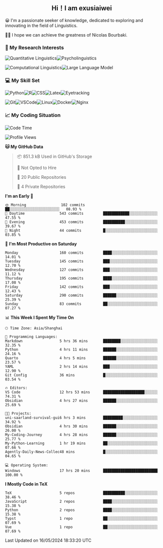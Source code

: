   

## <div align="center">Hi！I am exusiaiwei</div>  

😀 I'm a passionate seeker of knowledge, dedicated to exploring and innovating in the field of Linguistics.

🙋‍♂️ I hope we can achieve the greatness of Nicolas Bourbaki.

### 🔬 My Research Interests  

![Quantitative Linguistics](https://img.shields.io/badge/Quantitative%20Linguistics-%230072CC.svg?&style=for-the-badge&logo=appveyor&logoColor=white)![Psycholinguistics](https://img.shields.io/badge/Psycholinguistics-%2301a3a1.svg?&style=for-the-badge&logo=AWS%20Amplify&logoColor=white)

![Computational Linguistics](https://img.shields.io/badge/Computational%20Linguistics-%231877F2.svg?&style=for-the-badge&logo=Markdown&logoColor=white)![Large Language Model](https://img.shields.io/badge/Large%20Language%20Model-%23F76300.svg?&style=for-the-badge&logo=Android&logoColor=white)

### 💻 My Skill Set

![Python](https://img.shields.io/badge/Python-%2314354C.svg?style=for-the-badge&logo=python&logoColor=white&color=2AB3E3)![R](https://img.shields.io/badge/-R-276DC3?style=for-the-badge&logo=r&logoColor=white)![CSS](https://img.shields.io/badge/-CSS-1572B6?style=for-the-badge&logo=css3&logoColor=white)![Latex](https://img.shields.io/badge/-Latex-008080?style=for-the-badge&logo=latex&logoColor=white)![Eyetracking](https://img.shields.io/badge/Eyetracking-%230078D6?style=for-the-badge&logo=SearXNG&logoColor=#3050FF)

![Git](https://img.shields.io/badge/-Git-F05032?style=for-the-badge&logo=git&logoColor=white)![VSCode](https://img.shields.io/badge/-VSCode-007ACC?style=for-the-badge&logo=visual-studio-code&logoColor=white)![Linux](https://img.shields.io/badge/-Linux-FCC624?style=for-the-badge&logo=linux&logoColor=black)![Docker](https://img.shields.io/badge/-Docker-2496ED?style=for-the-badge&logo=docker&logoColor=white)![Nginx](https://img.shields.io/badge/-Nginx-009639?style=for-the-badge&logo=nginx&logoColor=white)

### 📈 My Coding Situation

<!--START_SECTION:waka-->
![Code Time](http://img.shields.io/badge/Code%20Time-140%20hrs%2021%20mins-blue)

![Profile Views](http://img.shields.io/badge/Profile%20Views-0-blue)

**🐱 My GitHub Data** 

> 📦 851.3 kB Used in GitHub's Storage 
 > 
> 🚫 Not Opted to Hire
 > 
> 📜 20 Public Repositories 
 > 
> 🔑 4 Private Repositories 
 > 
**I'm an Early 🐤** 

```text
🌞 Morning                102 commits         ██░░░░░░░░░░░░░░░░░░░░░░░   08.93 % 
🌆 Daytime                543 commits         ████████████░░░░░░░░░░░░░   47.55 % 
🌃 Evening                453 commits         ██████████░░░░░░░░░░░░░░░   39.67 % 
🌙 Night                  44 commits          █░░░░░░░░░░░░░░░░░░░░░░░░   03.85 % 
```
📅 **I'm Most Productive on Saturday** 

```text
Monday                   160 commits         ████░░░░░░░░░░░░░░░░░░░░░   14.01 % 
Tuesday                  145 commits         ███░░░░░░░░░░░░░░░░░░░░░░   12.70 % 
Wednesday                127 commits         ███░░░░░░░░░░░░░░░░░░░░░░   11.12 % 
Thursday                 195 commits         ████░░░░░░░░░░░░░░░░░░░░░   17.08 % 
Friday                   142 commits         ███░░░░░░░░░░░░░░░░░░░░░░   12.43 % 
Saturday                 290 commits         ██████░░░░░░░░░░░░░░░░░░░   25.39 % 
Sunday                   83 commits          ██░░░░░░░░░░░░░░░░░░░░░░░   07.27 % 
```


📊 **This Week I Spent My Time On** 

```text
🕑︎ Time Zone: Asia/Shanghai

💬 Programming Languages: 
Markdown                 5 hrs 36 mins       ████████░░░░░░░░░░░░░░░░░   32.35 % 
Python                   4 hrs 11 mins       ██████░░░░░░░░░░░░░░░░░░░   24.16 % 
Quarto                   4 hrs 5 mins        ██████░░░░░░░░░░░░░░░░░░░   23.57 % 
YAML                     2 hrs 14 mins       ███░░░░░░░░░░░░░░░░░░░░░░   12.90 % 
Git Config               36 mins             █░░░░░░░░░░░░░░░░░░░░░░░░   03.54 % 

🔥 Editors: 
VS Code                  12 hrs 53 mins      ███████████████████░░░░░░   74.31 % 
Obsidian                 4 hrs 27 mins       ██████░░░░░░░░░░░░░░░░░░░   25.69 % 

🐱‍💻 Projects: 
uni-saarland-survival-gui6 hrs 3 mins        █████████░░░░░░░░░░░░░░░░   34.92 % 
Obsidian                 4 hrs 30 mins       ██████░░░░░░░░░░░░░░░░░░░   26.00 % 
My-Coding-Journey        4 hrs 28 mins       ██████░░░░░░░░░░░░░░░░░░░   25.77 % 
My-Python-Learning       1 hr 19 mins        ██░░░░░░░░░░░░░░░░░░░░░░░   07.66 % 
Agently-Daily-News-Collec48 mins             █░░░░░░░░░░░░░░░░░░░░░░░░   04.65 % 

💻 Operating System: 
Windows                  17 hrs 20 mins      █████████████████████████   100.00 % 
```

**I Mostly Code in TeX** 

```text
TeX                      5 repos             ██████████░░░░░░░░░░░░░░░   38.46 % 
JavaScript               2 repos             ████░░░░░░░░░░░░░░░░░░░░░   15.38 % 
Python                   2 repos             ████░░░░░░░░░░░░░░░░░░░░░   15.38 % 
Typst                    1 repo              ██░░░░░░░░░░░░░░░░░░░░░░░   07.69 % 
Vue                      1 repo              ██░░░░░░░░░░░░░░░░░░░░░░░   07.69 % 
```




 Last Updated on 16/05/2024 18:33:20 UTC
<!--END_SECTION:waka-->
